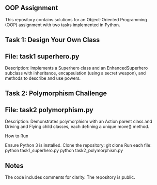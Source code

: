 ## OOP Assignment
This repository contains solutions for an Object-Oriented Programming (OOP) assignment with two tasks implemented in Python.
## Task 1: Design Your Own Class

## File: task1 superhero.py
Description: Implements a Superhero class and an EnhancedSuperhero subclass with inheritance, encapsulation (using a secret weapon), and methods to describe and use powers.

## Task 2: Polymorphism Challenge

## File: task2 polymorphism.py
Description: Demonstrates polymorphism with an Action parent class and Driving and Flying child classes, each defining a unique move() method.

How to Run

Ensure Python 3 is installed.
Clone the repository: git clone <repository-url>
Run each file:
python task1_superhero.py
python task2_polymorphism.py



## Notes

The code includes comments for clarity.
The repository is public.

